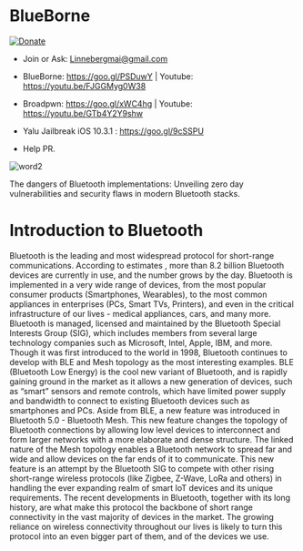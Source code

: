 # BlueBorne
[![Donate](https://img.shields.io/badge/Donate-PayPal-green.svg)](https://www.paypal.com/cgi-bin/webscr?cmd=_s-xclick&hosted_button_id=L2B2WU2L67XP8)
- Join or Ask: Linnebergmai@gmail.com
- BlueBorne: https://goo.gl/PSDuwY   | Youtube: https://youtu.be/FJGGMyg0W38
- Broadpwn: https://goo.gl/xWC4hg    | Youtube: https://youtu.be/GTb4Y2Y9shw
- Yalu Jailbreak iOS 10.3.1 : https://goo.gl/9cSSPU 
 
- Help PR.

![word2](https://user-images.githubusercontent.com/29992468/30438842-eccc0940-997a-11e7-9869-eb6c53161af2.png)

The   dangers   of   Bluetooth   implementations:   Unveiling   zero   day vulnerabilities   and   security   flaws   in   modern   Bluetooth   stacks.

# Introduction   to   Bluetooth

Bluetooth   is   the   leading   and   most   widespread   protocol   for   short-range   communications. According   to    estimates ,   more   than   8.2   billion   Bluetooth   devices   are   currently   in   use,   and   the number   grows   by   the   day.   Bluetooth   is   implemented   in   a   very   wide   range   of   devices,   from   the most   popular   consumer   products   (Smartphones,   Wearables),   to   the   most   common   appliances   in enterprises   (PCs,   Smart   TVs,   Printers),   and   even   in   the   critical   infrastructure   of   our   lives   -   medical appliances,   cars,   and   many   more.   Bluetooth   is   managed,   licensed   and   maintained   by   the Bluetooth   Special   Interests   Group   (SIG),   which   includes   members   from   several   large   technology companies   such   as   Microsoft,   Intel,   Apple,   IBM,   and   more.
Though   it   was   first   introduced   to   the   world   in   1998,   Bluetooth   continues   to   develop   with   BLE   and Mesh   topology   as   the   most   interesting   examples.   BLE   (Bluetooth   Low   Energy)   is   the   cool   new variant   of   Bluetooth,   and   is   rapidly   gaining   ground   in   the   market   as   it   allows   a   new   generation   of devices,   such   as   “smart”   sensors   and   remote   controls,   which   have   limited   power   supply   and bandwidth   to   connect   to   existing   Bluetooth   devices   such   as   smartphones   and   PCs.   Aside   from BLE,   a   new   feature   was   introduced   in   Bluetooth   5.0   -   Bluetooth   Mesh.   This   new   feature   changes the   topology   of   Bluetooth   connections   by   allowing   low   level   devices   to   interconnect   and   form larger   networks   with   a   more   elaborate   and   dense   structure.   The   linked   nature   of   the   Mesh topology   enables   a   Bluetooth   network   to   spread   far   and   wide   and   allow   devices   on   the   far   ends of   it   to   communicate.   This   new   feature   is   an   attempt   by   the   Bluetooth   SIG   to   compete   with   other rising   short-range   wireless   protocols   (like   Zigbee,   Z-Wave,   LoRa   and   others)   in   handling   the   ever expanding   realm   of   smart   IoT   devices   and   its   unique   requirements.
The   recent   developments   in   Bluetooth,   together   with   its   long   history,   are   what   make   this   protocol the   backbone   of   short   range   connectivity   in   the   vast   majority   of   devices   in   the   market.   The growing   reliance   on   wireless   connectivity   throughout   our   lives   is   likely   to   turn   this   protocol   into   an even   bigger   part   of   them,   and   of   the   devices   we   use.

